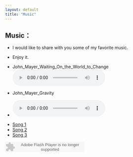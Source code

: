 ```yaml
---
layout: default
title: "Music"
---
```


## Music：

* I would like to share with you some of my favorite music.
* Enjoy it.
  
* John_Mayer_Waiting_On_the_World_to_Change
   <audio controls>
    <source src="my_music/John_Mayer_Waiting_On_the_World_to_Change.mp3" type="audio/mpeg">
    Your browser does not support the audio element.
  </audio>

* John_Mayer_Gravity
* <audio controls>
    <source src="my_music/John_Mayer_Gravity.mp3" type="audio/mpeg">
    Your browser does not support the audio element.
  </audio>


<ul>
  <li>
    <a href="my_music/song1.mp3">Song 1</a>
  </li>
  <li>
    <a href="my_music/song2.mp3">Song 2</a>
  </li>
  <li>
    <a href="my_music/song3.mp3">Song 3</a>
  </li>
  <!-- Add more songs as needed -->
</ul>


<embed src="http://www.xiami.com/widget/0_3515679/singlePlayer.swf" type="application/x-shockwave-flash" width="257" height="33" wmode="transparent"></embed>

